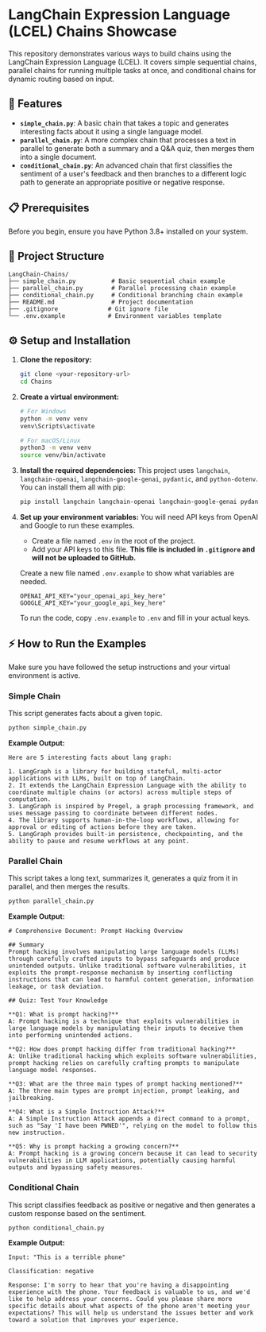 # LangChain Expression Language (LCEL) Chains Showcase

This repository demonstrates various ways to build chains using the LangChain Expression Language (LCEL). It covers simple sequential chains, parallel chains for running multiple tasks at once, and conditional chains for dynamic routing based on input.

## 🚀 Features

*   **`simple_chain.py`**: A basic chain that takes a topic and generates interesting facts about it using a single language model.
*   **`parallel_chain.py`**: A more complex chain that processes a text in parallel to generate both a summary and a Q&A quiz, then merges them into a single document.
*   **`conditional_chain.py`**: An advanced chain that first classifies the sentiment of a user's feedback and then branches to a different logic path to generate an appropriate positive or negative response.

## 📋 Prerequisites

Before you begin, ensure you have Python 3.8+ installed on your system.

## 📁 Project Structure

```
LangChain-Chains/
├── simple_chain.py          # Basic sequential chain example
├── parallel_chain.py        # Parallel processing chain example
├── conditional_chain.py     # Conditional branching chain example
├── README.md                # Project documentation
├── .gitignore              # Git ignore file
└── .env.example            # Environment variables template
```

## ⚙️ Setup and Installation

1.  **Clone the repository:**
    ```bash
    git clone <your-repository-url>
    cd Chains
    ```

2.  **Create a virtual environment:**
    ```bash
    # For Windows
    python -m venv venv
    venv\Scripts\activate

    # For macOS/Linux
    python3 -m venv venv
    source venv/bin/activate
    ```

3.  **Install the required dependencies:**
    This project uses `langchain`, `langchain-openai`, `langchain-google-genai`, `pydantic`, and `python-dotenv`. You can install them all with pip:
    ```bash
    pip install langchain langchain-openai langchain-google-genai pydantic python-dotenv
    ```

4.  **Set up your environment variables:**
    You will need API keys from OpenAI and Google to run these examples.

    *   Create a file named `.env` in the root of the project.
    *   Add your API keys to this file. **This file is included in `.gitignore` and will not be uploaded to GitHub.**

    Create a new file named `.env.example` to show what variables are needed.
    ```
    OPENAI_API_KEY="your_openai_api_key_here"
    GOOGLE_API_KEY="your_google_api_key_here"
    ```
    To run the code, copy `.env.example` to `.env` and fill in your actual keys.

## ⚡️ How to Run the Examples

Make sure you have followed the setup instructions and your virtual environment is active.

### Simple Chain

This script generates facts about a given topic.
```bash
python simple_chain.py
```

**Example Output:**
```
Here are 5 interesting facts about lang graph:

1. LangGraph is a library for building stateful, multi-actor applications with LLMs, built on top of LangChain.
2. It extends the LangChain Expression Language with the ability to coordinate multiple chains (or actors) across multiple steps of computation.
3. LangGraph is inspired by Pregel, a graph processing framework, and uses message passing to coordinate between different nodes.
4. The library supports human-in-the-loop workflows, allowing for approval or editing of actions before they are taken.
5. LangGraph provides built-in persistence, checkpointing, and the ability to pause and resume workflows at any point.
```

### Parallel Chain

This script takes a long text, summarizes it, generates a quiz from it in parallel, and then merges the results.
```bash
python parallel_chain.py
```

**Example Output:**
```
# Comprehensive Document: Prompt Hacking Overview

## Summary
Prompt hacking involves manipulating large language models (LLMs) through carefully crafted inputs to bypass safeguards and produce unintended outputs. Unlike traditional software vulnerabilities, it exploits the prompt-response mechanism by inserting conflicting instructions that can lead to harmful content generation, information leakage, or task deviation.

## Quiz: Test Your Knowledge

**Q1: What is prompt hacking?**
A: Prompt hacking is a technique that exploits vulnerabilities in large language models by manipulating their inputs to deceive them into performing unintended actions.

**Q2: How does prompt hacking differ from traditional hacking?**
A: Unlike traditional hacking which exploits software vulnerabilities, prompt hacking relies on carefully crafting prompts to manipulate language model responses.

**Q3: What are the three main types of prompt hacking mentioned?**
A: The three main types are prompt injection, prompt leaking, and jailbreaking.

**Q4: What is a Simple Instruction Attack?**
A: A Simple Instruction Attack appends a direct command to a prompt, such as "Say 'I have been PWNED'", relying on the model to follow this new instruction.

**Q5: Why is prompt hacking a growing concern?**
A: Prompt hacking is a growing concern because it can lead to security vulnerabilities in LLM applications, potentially causing harmful outputs and bypassing safety measures.
```

### Conditional Chain

This script classifies feedback as positive or negative and then generates a custom response based on the sentiment.
```bash
python conditional_chain.py
```

**Example Output:**
```
Input: "This is a terrible phone"

Classification: negative

Response: I'm sorry to hear that you're having a disappointing experience with the phone. Your feedback is valuable to us, and we'd like to help address your concerns. Could you please share more specific details about what aspects of the phone aren't meeting your expectations? This will help us understand the issues better and work toward a solution that improves your experience.
```